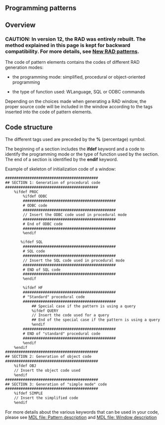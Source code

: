 
## Programming patterns
			



<a name="NOTE1"></a>
<a name="NOTE1_1"></a>


## Overview
<a name="overview_ELTTEXTE000088"></a>


### CAUTION: In version 12, the RAD was entirely rebuilt. The method explained in this page is kept for backward compatibility. For more details, see [New RAD patterns](../Editeurs/2031020.md). 
<a name="caution_version_12_the_rad_was_entirely_rebuilt_the_method_explained_this_page_kept_for_backward_compatibility_for_more_details_see_new_rad_patternsediteurs2031020md_ELTPARAGRAPHE000011"></a>

The code of pattern elements contains the codes of different RAD generation modes:

- the programming mode: simplified, procedural or object-oriented programming

- the type of function used: WLanguage, SQL or ODBC commands




Depending on the choices made when generating a RAD window, the proper source code will be included in the window according to the tags inserted into the code of pattern elements.

<a name="NOTE2"></a>
<a name="NOTE2_1"></a>


## Code structure
<a name="code_structure_ELTTEXTE000112"></a>
The different tags used are preceded by the **%** (percentage) symbol.

The beginning of a section includes the **ifdef** keyword and a code to identify the programming mode or the type of function used by the section. The end of a section is identified by the **endif** keyword.

Example of skeleton of initialization code of a window:


```txt
##########################################
## SECTION 1: Generation of procedural code
##########################################
	%ifdef PROC
		%ifdef ODBC
		##########################################
		# ODBC code
		##########################################
		// Insert the ODBC code used in procedural mode	 
		##########################################
		# End of ODBC code
		##########################################
		%endif 

	   %ifdef SQL
		##########################################
		# SQL code
		##########################################
		// Insert the SQL code used in procedural mode
		##########################################
		# END of SQL code
		##########################################
		%endif 

		%ifdef HF
		##########################################
		# "Standard" procedural code
		##########################################
			## Special case if the pattern is using a query
			%ifdef QUERY
			// Insert the code used for a query
			## End of the special case if the pattern is using a query
			%endif 
		##########################################
		# END of "standard" procedural code
		##########################################
		%endif 
	%endif 
##########################################
## SECTION 2: Generation of object code
##########################################
	%ifdef OBJ
	// Insert the object code used
	%endif 
##########################################
## SECTION 3: Generation of "simple mode" code
##########################################
	%ifdef SIMPLE
	// Insert the simplified code
	%endif
```


For more details about the various keywords that can be used in your code, please see [MDL file: Pattern description](../Editeurs/2031004.md) and [MDL file: Window description](../Editeurs/2031005.md)


